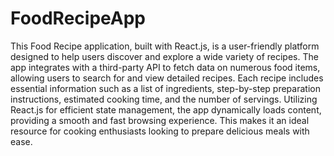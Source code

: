 # FoodRecipeApp
This Food Recipe application, built with React.js, is a user-friendly platform designed to help users discover and explore a wide variety of recipes. 
The app integrates with a third-party API to fetch data on numerous food items, allowing users to search for and view detailed recipes. 
Each recipe includes essential information such as a list of ingredients, step-by-step preparation instructions, estimated cooking time, and the number of servings. 
Utilizing React.js for efficient state management, the app dynamically loads content, providing a smooth and fast browsing experience. 
This makes it an ideal resource for cooking enthusiasts looking to prepare delicious meals with ease.
